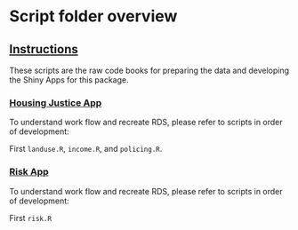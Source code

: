 # Script folder overview




## <ins> Instructions </ins> 

These scripts are the raw code books for preparing the data and 
developing the Shiny Apps for this package.


### <ins> Housing Justice App </ins> 

To understand work flow and recreate RDS, please refer to scripts in order of
development:

First `landuse.R`, `income.R`, and `policing.R`.


### <ins> Risk App </ins> 

To understand work flow and recreate RDS, please refer to scripts in order of
development:

First `risk.R`
